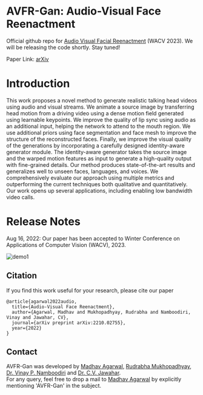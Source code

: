 # AVFR-Gan: Audio-Visual Face Reenactment 
Official github repo for [Audio Visual Facial Reenactment](http://cvit.iiit.ac.in/research/projects/cvit-projects/avfr) (WACV 2023). We will be releasing the code shortly. Stay tuned!

Paper Link: [arXiv](https://arxiv.org/abs/2210.02755)

# Introduction
This work proposes a novel method to generate realistic talking head videos using audio and visual streams. We animate a source image by transferring head motion from a driving video using a dense motion field generated using learnable keypoints. We improve the quality of lip sync using audio as an additional input, helping the network to attend to the mouth region. We use additional priors using face segmentation and face mesh to improve the structure of the reconstructed faces. Finally, we improve the visual quality of the generations by incorporating a carefully designed identity-aware generator module. The identity-aware generator takes the source image and the warped motion features as input to generate a high-quality output with fine-grained details. Our method produces state-of-the-art results and generalizes well to unseen faces, languages, and voices. We comprehensively evaluate our approach using multiple metrics and outperforming the current techniques both qualitative and quantitatively. Our work opens up several applications, including enabling low bandwidth video calls.  

# Release Notes
Aug 16, 2022: Our paper has been accepted to Winter Conference on Applications of Computer Vision (WACV), 2023.

![demo1](https://user-images.githubusercontent.com/27224896/185211848-13debd5a-233a-426d-a91f-788d5826b0b5.gif)


## Citation
If you find this work useful for your research, please cite our paper
```
@article{agarwal2022audio,
  title={Audio-Visual Face Reenactment},
  author={Agarwal, Madhav and Mukhopadhyay, Rudrabha and Namboodiri, Vinay and Jawahar, CV},
  journal={arXiv preprint arXiv:2210.02755},
  year={2022}
}
```

## Contact
AVFR-Gan was developed by [Madhav Agarwal](https://www.github.com/mdv3101), [Rudrabha Mukhopadhyay](https://rudrabha.github.io/), [Dr. Vinay P. Namboodiri](https://vinaypn.github.io/) and [Dr. C.V. Jawahar](https://faculty.iiit.ac.in/~jawahar/). <br>
For any query, feel free to drop a mail to [Madhav Agarwal](mailto:madhav.agarwal@research.iiit.ac.in) by explicitly mentioning 'AVFR-Gan' in the subject.

